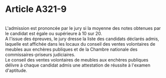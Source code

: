 # Article A321-9

<p><br/>L'admission est prononcée par le jury si la moyenne des notes obtenues par le candidat est égale ou supérieure à 10 sur 20.<br/> A l'issue des épreuves, le jury dresse la liste des candidats déclarés admis, laquelle est affichée dans les locaux du conseil des ventes volontaires de meubles aux enchères publiques et de la Chambre nationale des commissaires-priseurs judiciaires.<br/> Le conseil des ventes volontaires de meubles aux enchères publiques délivre à chaque candidat admis une attestation de réussite à l'examen d'aptitude.</p>
